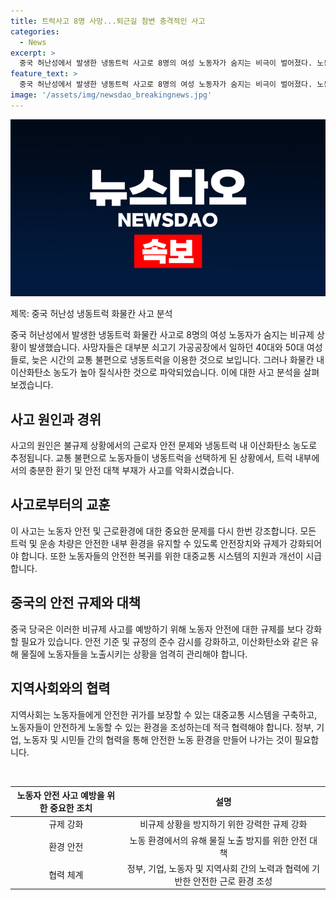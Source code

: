 ```yaml
---
title: 트럭사고 8명 사망...퇴근길 참변 충격적인 사고
categories:
  - News
excerpt: >
  중국 허난성에서 발생한 냉동트럭 사고로 8명의 여성 노동자가 숨지는 비극이 벌어졌다. 노동자들은 불법적으로 냉동트럭에 탑승한 후 이산화탄소에 중독되어 사망했다. 희생자들은 모두 쇠고기 가공공장에서 일하다 퇴근 중이었으며, 공안당국은 사고 경위를 조사 중이다. (150자)
feature_text: >
  중국 허난성에서 발생한 냉동트럭 사고로 8명의 여성 노동자가 숨지는 비극이 벌어졌다. 노동자들은 불법적으로 냉동트럭에 탑승한 후 이산화탄소에 중독되어 사망했다. 희생자들은 모두 쇠고기 가공공장에서 일하다 퇴근 중이었으며, 공안당국은 사고 경위를 조사 중이다. (150자)
image: '/assets/img/newsdao_breakingnews.jpg'
---
```


<p><img src="/assets/img/newsdao_breakingnews.jpg" alt="koreaapp 속보" /></p>

<p>제목: 중국 허난성 냉동트럭 화물칸 사고 분석</p>

<p>중국 허난성에서 발생한 냉동트럭 화물칸 사고로 8명의 여성 노동자가 숨지는 비규제 상황이 발생했습니다. 사망자들은 대부분 쇠고기 가공공장에서 일하던 40대와 50대 여성들로, 늦은 시간의 교통 불편으로 냉동트럭을 이용한 것으로 보입니다. 그러나 화물칸 내 이산화탄소 농도가 높아 질식사한 것으로 파악되었습니다. 이에 대한 사고 분석을 살펴보겠습니다.</p>

<h2 data-ke-size="size26">사고 원인과 경위</h2>

<p>사고의 원인은 불규제 상황에서의 근로자 안전 문제와 냉동트럭 내 이산화탄소 농도로 추정됩니다. 교통 불편으로 노동자들이 냉동트럭을 선택하게 된 상황에서, 트럭 내부에서의 충분한 환기 및 안전 대책 부재가 사고를 악화시켰습니다.</p>

<h2 data-ke-size="size26">사고로부터의 교훈</h2>

<p>이 사고는 노동자 안전 및 근로환경에 대한 중요한 문제를 다시 한번 강조합니다. 모든 트럭 및 운송 차량은 안전한 내부 환경을 유지할 수 있도록 안전장치와 규제가 강화되어야 합니다. 또한 노동자들의 안전한 복귀를 위한 대중교통 시스템의 지원과 개선이 시급합니다.</p>

<h2 data-ke-size="size26">중국의 안전 규제와 대책</h2>

<p>중국 당국은 이러한 비규제 사고를 예방하기 위해 노동자 안전에 대한 규제를 보다 강화할 필요가 있습니다. 안전 기준 및 규정의 준수 감시를 강화하고, 이산화탄소와 같은 유해 물질에 노동자들을 노출시키는 상황을 엄격히 관리해야 합니다.</p>

<h2 data-ke-size="size26">지역사회와의 협력</h2>

<p>지역사회는 노동자들에게 안전한 귀가를 보장할 수 있는 대중교통 시스템을 구축하고, 노동자들이 안전하게 노동할 수 있는 환경을 조성하는데 적극 협력해야 합니다. 정부, 기업, 노동자 및 시민들 간의 협력을 통해 안전한 노동 환경을 만들어 나가는 것이 필요합니다.</p>

<p data-ke-size="size16">&nbsp;</p>

<table>
<thead>
<tr>
<th style="text-align: center;">노동자 안전 사고 예방을 위한 중요한 조치</th>
<th style="text-align: center;">설명</th>
</tr>
</thead>
<tbody>
<tr>
<td style="text-align: center;">규제 강화</td>
<td style="text-align: center;">비규제 상황을 방지하기 위한 강력한 규제 강화</td>
</tr>
<tr>
<td style="text-align: center;">환경 안전</td>
<td style="text-align: center;">노동 환경에서의 유해 물질 노출 방지를 위한 안전 대책</td>
</tr>
<tr>
<td style="text-align: center;">협력 체계</td>
<td style="text-align: center;">정부, 기업, 노동자 및 지역사회 간의 노력과 협력에 기반한 안전한 근로 환경 조성</td>
</tr>
</tbody>
</table>

<p data-ke-size="size16">&nbsp;</p>

